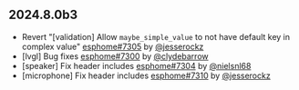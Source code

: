 ## 2024.8.0b3

- Revert "[validation] Allow ``maybe_simple_value`` to not have default key in complex value" [esphome#7305](https://github.com/esphome/esphome/pull/7305) by [@jesserockz](https://github.com/jesserockz)
- [lvgl] Bug fixes  [esphome#7300](https://github.com/esphome/esphome/pull/7300) by [@clydebarrow](https://github.com/clydebarrow)
- [speaker] Fix header includes [esphome#7304](https://github.com/esphome/esphome/pull/7304) by [@nielsnl68](https://github.com/nielsnl68)
- [microphone] Fix header includes [esphome#7310](https://github.com/esphome/esphome/pull/7310) by [@jesserockz](https://github.com/jesserockz)

